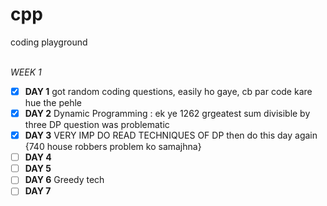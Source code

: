 # cpp
coding playground 

<br>*WEEK 1*
- [x] **DAY 1** got random coding questions, easily ho gaye, cb par code kare hue the pehle
- [x] **DAY 2** Dynamic Programming : ek ye 1262 grgeatest sum divisible by three DP question was problematic 
- [x] **DAY 3** VERY IMP DO READ TECHNIQUES OF DP then do this day again {740 house robbers problem ko samajhna}
- [ ] **DAY 4**
- [ ] **DAY 5** 
- [ ] **DAY 6** Greedy tech
- [ ] **DAY 7**